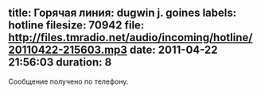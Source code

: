 title: Горячая линия: dugwin j. goines
labels: hotline
filesize: 70942
file: http://files.tmradio.net/audio/incoming/hotline/20110422-215603.mp3
date: 2011-04-22 21:56:03
duration: 8
---
Сообщение получено по телефону.
